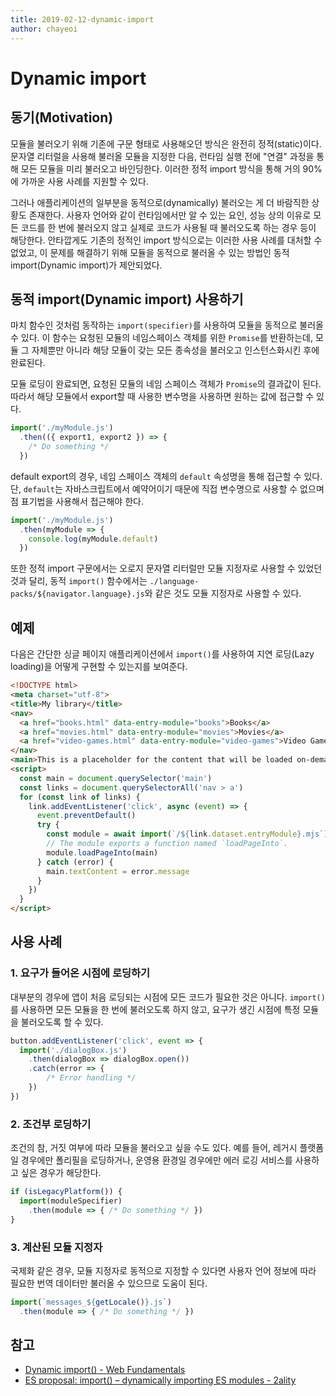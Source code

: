 ```yaml
---
title: 2019-02-12-dynamic-import
author: chayeoi
---
```


# Dynamic import

## 동기(Motivation)

모듈을 불러오기 위해 기존에 구문 형태로 사용해오던 방식은 완전히 정적(static)이다. 문자열 리터럴을 사용해 불러올 모듈을 지정한 다음, 런타임 실행 전에 "연결" 과정을 통해 모든 모듈을 미리 불러오고 바인딩한다. 이러한 정적 import 방식을 통해 거의 90%에 가까운 사용 사례를 지원할 수 있다.

그러나 애플리케이션의 일부분을 동적으로(dynamically) 불러오는 게 더 바람직한 상황도 존재한다. 사용자 언어와 같이 런타임에서만 알 수 있는 요인, 성능 상의 이유로 모든 코드를 한 번에 불러오지 않고 실제로 코드가 사용될 때 불러오도록 하는 경우 등이 해당한다. 안타깝게도 기존의 정적인 import 방식으로는 이러한 사용 사례를 대처할 수 없었고, 이 문제를 해결하기 위해 모듈을 동적으로 불러올 수 있는 방법인 동적 import(Dynamic import)가 제안되었다.

## 동적 import(Dynamic import) 사용하기

마치 함수인 것처럼 동작하는 `import(specifier)`를 사용하여 모듈을 동적으로 불러올 수 있다. 이 함수는 요청된 모듈의 네임스페이스 객체를 위한 `Promise`를 반환하는데, 모듈 그 자체뿐만 아니라 해당 모듈이 갖는 모든 종속성을 불러오고 인스턴스화시킨 후에 완료된다.

모듈 로딩이 완료되면, 요청된 모듈의 네임 스페이스 객체가 `Promise`의 결과값이 된다. 따라서 해당 모듈에서 export할 때 사용한 변수명을 사용하면 원하는 값에 접근할 수 있다.

```javascript
import('./myModule.js')
  .then(({ export1, export2 }) => {
    /* Do something */
  })
```

default export의 경우, 네임 스페이스 객체의 `default` 속성명을 통해 접근할 수 있다. 단, `default`는 자바스크립트에서 예약어이기 때문에 직접 변수명으로 사용할 수 없으며 점 표기법을 사용해서 접근해야 한다.

```javascript
import('./myModule.js')
  .then(myModule => {
    console.log(myModule.default)
  })
```

또한 정적 import 구문에서는 오로지 문자열 리터럴만 모듈 지정자로 사용할 수 있었던 것과 달리, 동적 `import()` 함수에서는 `./language-packs/${navigator.language}.js`와 같은 것도 모듈 지정자로 사용할 수 있다.

## 예제

다음은 간단한 싱글 페이지 애플리케이션에서 `import()`를 사용하여 지연 로딩(Lazy loading)을 어떻게 구현할 수 있는지를 보여준다.

```html
<!DOCTYPE html>
<meta charset="utf-8">
<title>My library</title>
<nav>
  <a href="books.html" data-entry-module="books">Books</a>
  <a href="movies.html" data-entry-module="movies">Movies</a>
  <a href="video-games.html" data-entry-module="video-games">Video Games</a>
</nav>
<main>This is a placeholder for the content that will be loaded on-demand.</main>
<script>
  const main = document.querySelector('main')
  const links = document.querySelectorAll('nav > a')
  for (const link of links) {
    link.addEventListener('click', async (event) => {
      event.preventDefault()
      try {
        const module = await import(`/${link.dataset.entryModule}.mjs`)
        // The module exports a function named `loadPageInto`.
        module.loadPageInto(main)
      } catch (error) {
        main.textContent = error.message
      }
    })
  }
</script>
```

## 사용 사례

### 1. 요구가 들어온 시점에 로딩하기

대부분의 경우에 앱이 처음 로딩되는 시점에 모든 코드가 필요한 것은 아니다. `import()`를 사용하면 모든 모듈을 한 번에 불러오도록 하지 않고, 요구가 생긴 시점에 특정 모듈을 불러오도록 할 수 있다.

```javascript
button.addEventListener('click', event => {
  import('./dialogBox.js')
    .then(dialogBox => dialogBox.open())
    .catch(error => {
        /* Error handling */
    })
})
```

### 2. 조건부 로딩하기

조건의 참, 거짓 여부에 따라 모듈을 불러오고 싶을 수도 있다. 예를 들어, 레거시 플랫폼일 경우에만 폴리필을 로딩하거나, 운영용 환경일 경우에만 에러 로깅 서비스를 사용하고 싶은 경우가 해당한다.

```javascript
if (isLegacyPlatform()) {
  import(moduleSpecifier)
    .then(module => { /* Do something */ })
}
```

### 3. 계산된 모듈 지정자

국제화 같은 경우, 모듈 지정자로 동적으로 지정할 수 있다면 사용자 언어 정보에 따라 필요한 번역 데이터만 불러올 수 있으므로 도움이 된다.

```javascript
import(`messages_${getLocale()}.js`)
  .then(module => { /* Do something */ })
```

## 참고

* [Dynamic import() - Web Fundamentals](https://developers.google.com/web/updates/2017/11/dynamic-import)
* [ES proposal: import() – dynamically importing ES modules - 2ality](http://2ality.com/2017/01/import-operator.html)
